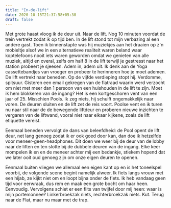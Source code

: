 ```yaml
---
title: "In-de-lift"
date: 2020-10-15T21:37:58+05:30
draft: false
---
```

Met grote haast vloog ik de deur uit. Naar de lift. Nog 10 minuten voordat de trein vertrekt zodat ik op tijd ben. In de lift stond tot mijn verbazing al een andere gast. Toen ik binnenstapte was hij muziekjes aan het draaien op z'n mobieltje alsof we in een alternatieve realiteit waren beland  waar koptelefoons nooit iets waren geworden omdat we genieten van alle muziek, altijd en overal, zelfs om half 8 in de lift terwijl je gestresst naar het station probeert je sjeesen. Adem in, adem uit. Ik denk aan de Yoga cassettebandjes van vroeger en probeer te herinneren hoe je moet ademen. De lift vertrekt naar beneden. Op de vijfde verdieping stopt hij. Verdomme, spitsuur. Gisteren een email gekregen van de flatraad waarin werd verzocht om niet met meer dan 1 persoon van een huishouden in de lift te zijn. Moet ik hem blokkeren van de ingang? Het is een kortgeschoren vent van een jaar of 25. Misschien Pools. Ik zeg niets, hij schuift ongemakkelijk naar voren. De deuren sluiten en de lift zet de reis voort. Poolse vent en ik turen nu naar stil naar de de bewegende liftdeur en proberen nieuwe inzichten te vergaren van de liftwand, vooral niet naar elkaar kijkene, zoals de lift etiquette vereist.

Eenmaal beneden vervolgt de dans van beleefdheid: de Pool opent de lift deur, net lang genoeg zodat ik er ook goed door kan, dan doe ik hetzelfde voor meneer-geen-headphones. Dit doen we weer bij de deur van de lobby naar de liften en ten slotte bij de dubbele deuren van de ingang. Elke keer mompelen ik en en de meneer achter mij een bedankje, stiekem hopend dat we later ooit oud genoeg zijn om onze eigen deuren te openen.

Eenmaal buiten vliegen we allemaal een eigen kant op en is het toneelspel voorbij, de volgende scene begint namelijk alweer. Ik fiets langs vrouw met een hijab, ze kijkt niet om en loopt bijna onder de fiets. Ik heb vandaag geen tijd voor eerwraak, dus rem en maak een grote bocht om haar heen. Eenvoudig. Vervolgens schiet er een flits van twijfel door mij heen: waar is mijn portemonnee? Linkerbroekzak niets, rechterbroekzak niets. Kut. Terug naar de Flat, maar nu maar met de trap.
